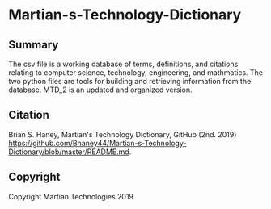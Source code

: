 # Martian-s-Technology-Dictionary

Summary
-----------
The csv file is a working database of terms, definitions, and citations relating to computer science, technology, engineering, and mathmatics. The two python files are tools for building and retrieving information from the database. MTD_2 is an updated and organized version.


Citation
-----------
Brian S. Haney, Martian's Technology Dictionary, GitHub (2nd. 2019) https://github.com/Bhaney44/Martian-s-Technology-Dictionary/blob/master/README.md.


Copyright
-----------
Copyright Martian Technologies 2019
